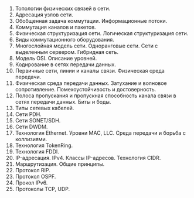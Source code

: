 
1. Топологии физических связей в сети.
2. Адресация узлов сети.
3. Обобщенная задача коммутации. Информационные потоки.
4. Коммутация каналов и пакетов.
5. Физическая структуризация сети. Логическая структуризация сети.
6. Виды коммутационного оборудования.
7. Многослойная модель сети. Одноранговые сети. Сети с выделенным
сервером. Гибридная сеть.
8. Модель OSI. Описание уровней.
9. Кодирование в сетях передачи данных.
10. Первичные сети, линии и каналы связи. Физическая среда передачи.
11. Физическая среда передачи данных. Затухание и волновое
сопротивление. Помехоустойчивость и достоверность.
12. Полоса пропускания и пропускная способность канала связи в сетях
передачи данных. Биты и боды.
13. Типы сетевых кабелей.
14. Сети PDH.
15. Сети SONET/SDH.
16. Сети DWDM.
17. Технология Ethernet. Уровни MAC, LLC. Среда передачи и борьба с
коллизиями.
18. Технология TokenRing.
19. Технология FDDI.
20. IP-адресация. IPv4. Классы IP-адресов. Технология CIDR.
21. Маршрутизация. Общие принципы.
22. Протокол RIP.
23. Протокол OSPF.
24. Прокол IPv6.
25. Протоколы TCP, UDP.

